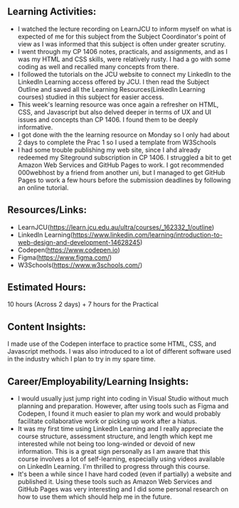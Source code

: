 ## Learning Activities:

- I watched the lecture recording on LearnJCU to inform myself on what is expected of me for this subject from the Subject Coordinator's point of view as I was informed that this subject is often under greater scrutiny.
- I went through my CP 1406 notes, practicals, and assignments, and as I was my HTML and CSS skills, were relatively rusty. I had a go with some coding as well and recalled many concepts from there.
- I followed the tutorials on the JCU website to connect my LinkedIn to the LinkedIn Learning access offered by JCU. I then read the Subject Outline and saved all the Learning Resources(LinkedIn Learning courses) studied in this subject for easier access.
- This week's learning resource was once again a refresher on HTML, CSS, and Javascript but also delved deeper in terms of UX and UI issues and concepts than CP 1406. I found them to be deeply informative.
- I got done with the the learning resource on Monday so I only had about 2 days to complete the Prac 1 so I used a template from W3Schools
- I had some trouble publishing my web site, since I ahd already redeemed my Siteground subscription in CP 1406. I struggled a bit to get Amazon Web Services and GitHub Pages to work. I got recommended 000webhost by a friend from another uni, but I managed to get GitHub Pages to work a few hours before the submission deadlines by following an online tutorial.

## Resources/Links:

- LearnJCU(https://learn.jcu.edu.au/ultra/courses/_162332_1/outline)
- LinkedIn Learning(https://www.linkedin.com/learning/introduction-to-web-design-and-development-14628245)
- Codepen(https://www.codepen.io)
- Figma(https://www.figma.com/)
- W3Schools(https://www.w3schools.com/)

## Estimated Hours:

10 hours (Across 2 days) + 7 hours for the Practical

## Content Insights:
I made use of the Codepen interface to practice some HTML, CSS, and Javascript methods.
I was also introduced to a lot of different software used in the industry which I plan to try in my spare time.

## Career/Employability/Learning Insights:
- I would usually just jump right into coding in Visual Studio without much planning and preparation. However, after using tools such as Figma and Codepen, I found it much easier to plan my work and would probably facilitate collaborative work or picking up work after a hiatus.
- It was my first time using LinkedIn Learning and I really appreciate the course structure, assessment structure, and length which kept me interested while not being too long-winded or devoid of new information. This is a great sign personally as I am aware that this course involves a lot of self-learning, especially using videos available on LinkedIn Learning. I'm thrilled to progress through this course.
- It's been a while since I have hard coded (even if partially) a website and published it. Using these tools such as Amazon Web Services and GitHub Pages was very interesting and I did some personal research on how to use them which should help me in the future.

